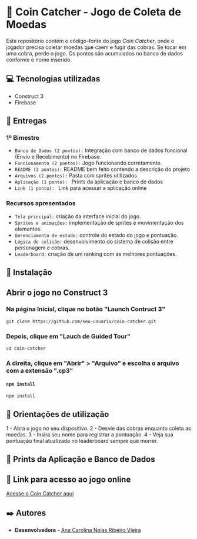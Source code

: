 # 🐍 Coin Catcher - Jogo de Coleta de Moedas

Este repositório contém o código-fonte do jogo *Coin Catcher*, onde o jogador precisa coletar moedas que caem e fugir das cobras. Se tocar em uma cobra, perde o jogo. Os pontos são acumulados no banco de dados conforme o nome inserido.

## 💻 Tecnologias utilizadas

- Construct 3
- Firebase

## 📑 Entregas

### 1º Bimestre

- `Banco de Dados (2 pontos):` Integração com banco de dados funcional (Envio e Recebimento) no Firebase.
- `Funcionamento (2 pontos):` Jogo funcionando corretamente.
- `README (2 pontos):` README bem feito contendo a descrição do projeto
- `Arquivos (2 pontos):` Pasta com sprites utilizados
- `Aplicação (1 ponto): ` Prints da aplicação e banco de dados
- `Link (1 ponto): ` Link para acessar a aplicação online


### Recursos apresentados
- `Tela principal:` criação da interface inicial do jogo.
- `Sprites e animações:` implementação de sprites e movimentação dos elementos.
- `Gerenciamento de estado:` controle do estado do jogo e pontuação.
- `Lógica de colisão:` desenvolvimento do sistema de colisão entre personagem e cobras.
- `Leaderboard:` criação de um ranking com as melhores pontuações.

## 🔧 Instalação

## Abrir o jogo no Construct 3
### Na página Inicial, clique no botão "Launch Contruct 3"

```
git clone https://github.com/seu-usuario/coin-catcher.git
```

### Depois, clique em "Lauch de Guided Tour"

```
cd coin-catcher
```

### A direita, clique em "Abrir" > "Arquivo" e escolha o arquivo com a extensão ".cp3"

#### `npm install`

```
npm install
```

## 🔎 Orientações de utilização

1 - Abra o jogo no seu dispositivo.
2 - Desvie das cobras enquanto coleta as moedas.
3 - Insira seu nome para registrar a pontuação.
4 - Veja sua pontuação final atualizada no leaderboard sempre que morrer.

## 📸 Prints da Aplicação e Banco de Dados


## 🔗 Link para acesso ao jogo online

[Acesse o Coin Catcher aqui](https://coin-catcher-game.vercel.app/)


## ✒️ Autores

- **Desenvolvedora** - [Ana Carolina Neias Ribeiro Vieira](https://www.linkedin.com/in/anacarolinaneias/)

